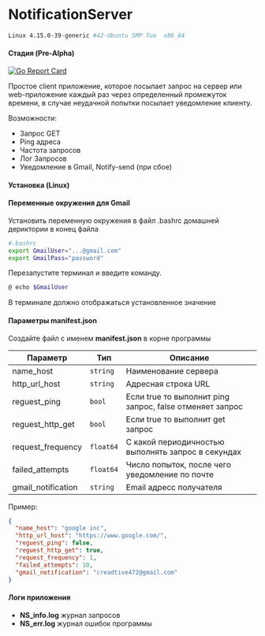 # NotificationServer
```sh
Linux 4.15.0-39-generic #42-Ubuntu SMP Tue  x86_64
```

#### Стадия (Pre-Alpha)
[![Go Report Card](https://goreportcard.com/badge/github.com/stepanger/NotificationServer)](https://goreportcard.com/report/github.com/stepanger/NotificationServer)

Простое client приложение, которое посылает запрос на сервер или web-приложение каждый раз через определенный промежуток времени, в случае неудачной попытки посылает уведомление клиенту.

Возможности:
- Запрос GET
- Ping адреса
- Частота запросов
- Лог Запросов
- Уведомление в Gmail, Notify-send (при сбое)

#### Установка (Linux)
#### Переменные окружения для Gmail
Установить переменную окружения в файл .bashrc домашней дериктории
в конец файла
```sh
#.bashrc
export GmailUser="...@gmail.com"
export GmailPass="password"
```
Перезапустите терминал и введите команду.

```sh
@ echo $GmailUser
```
В терминале должно отображаться установленное значение

#### Параметры manifest.json
Создайте файл с именем **manifest.json** в корне программы

| Параметр         |Тип       |Описание |
|------------------|----------|-------- |
|name_host         | `string` |Наименование сервера |
|http_url_host     | `string` |Адресная строка URL |
|reguest_ping      | `bool`   |Если true то выполнит ping запрос, false отменяет запрос  |
|reguest_http_get  | `bool`   |Если true то выполнит get запрос |
|request_frequency | `float64`|С какой периодичностью выполнять запрос в секундах |
|failed_attempts   | `float64`|Число попыток, после чего уведомление по почте |
|gmail_notification| `string` |Email адресс получателя  |

Пример:
```json
{
  "name_host": "google inc",
  "http_url_host": "https://www.google.com/",
  "reguest_ping": false,
  "reguest_http_get": true,
  "request_frequency": 1,
  "failed_attempts": 10,
  "gmail_notification": "creadtive472@gmail.com"
}
```
#### Логи приложения
- **NS_info.log** журнал запросов
- **NS_err.log** журнал ошибок программы
